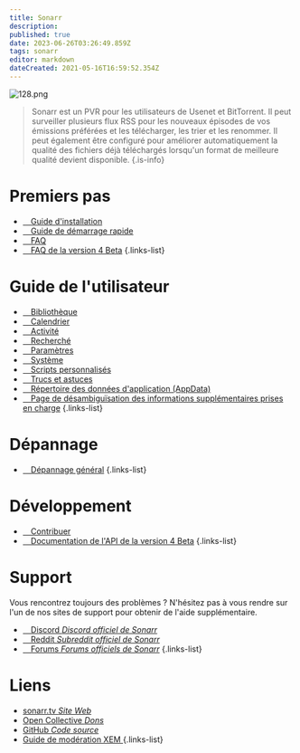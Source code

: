 ```yaml
---
title: Sonarr
description: 
published: true
date: 2023-06-26T03:26:49.859Z
tags: sonarr
editor: markdown
dateCreated: 2021-05-16T16:59:52.354Z
---
```


![128.png](/assets/sonarr/logos/128.png)

> Sonarr est un PVR pour les utilisateurs de Usenet et BitTorrent. Il peut surveiller plusieurs flux RSS pour les nouveaux épisodes de vos émissions préférées et les télécharger, les trier et les renommer. Il peut également être configuré pour améliorer automatiquement la qualité des fichiers déjà téléchargés lorsqu'un format de meilleure qualité devient disponible.
{.is-info}

# Premiers pas

- [<i class="fas fa-plus-square"></i>&emsp;Guide d'installation](/sonarr/installation)
- [<i class="fas fa-book-open"></i>&emsp;Guide de démarrage rapide](/sonarr/quick-start-guide)
- [<i class="far fa-question-circle"></i>&emsp;FAQ](/sonarr/faq)
- [<i class="far fa-question-circle"></i>&emsp;FAQ de la version 4 Beta](/sonarr/faq-v4)
{.links-list}

# Guide de l'utilisateur

- [<i class="fas fa-play"></i>&emsp;Bibliothèque](/sonarr/library)
- [<i class="fas fa-calendar-alt"></i>&emsp;Calendrier](/sonarr/calendar)
- [<i class="fas fa-clock"></i>&emsp;Activité](/sonarr/activity)
- [<i class="fas fa-search-minus"></i>&emsp;Recherché](/sonarr/wanted)
- [<i class="fas fa-cogs"></i>&emsp;Paramètres](/sonarr/settings)
- [<i class="fas fa-laptop"></i>&emsp;Système](/sonarr/system)
- [<i class="fas fa-scroll"></i>&emsp;Scripts personnalisés](/sonarr/custom-scripts)
- [<i class="fas fa-gifts"></i>&emsp;Trucs et astuces](/sonarr/tips-and-tricks)
- [<i class="fas fa-database"></i>&emsp;Répertoire des données d'application (AppData)](/sonarr/appdata-directory)
- [<i class="fas fa-cogs"></i>&emsp;Page de désambiguïsation des informations supplémentaires prises en charge](/sonarr/supported)
{.links-list}

# Dépannage

- [<i class="far fa-life-ring"></i>&emsp;Dépannage général](/sonarr/troubleshooting)
{.links-list}

# Développement

- [<i class="fas fa-laptop-code"></i>&emsp;Contribuer](/sonarr/contributing)
- [<i class="fas fa-book"></i>&emsp;Documentation de l'API de la version 4 Beta](https://sonarr.tv/docs/api)
{.links-list}

# Support

Vous rencontrez toujours des problèmes ? N'hésitez pas à vous rendre sur l'un de nos sites de support pour obtenir de l'aide supplémentaire.

- [<i class="fab fa-discord"></i>&emsp;Discord *Discord officiel de Sonarr*](https://discord.sonarr.tv/)
- [<i class="fab fa-reddit"></i>&emsp;Reddit *Subreddit officiel de Sonarr*](https://reddit.com/r/sonarr)
- [<i class="fab fa-wpforms"></i>&emsp;Forums *Forums officiels de Sonarr*](https://forums.sonarr.tv/)
{.links-list}

# Liens

- [sonarr.tv *Site Web*](https://sonarr.tv)
- [Open Collective *Dons*](https://opencollective.com/sonarr)
- [GitHub *Code source*](https://github.com/sonarr/sonarr)
- [Guide de modération XEM *<i class="fab fa-xing"></i>*](/sonarr/xem-guide)
{.links-list}